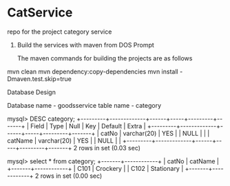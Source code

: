 # CatService
repo for the project category service
1) Build the services with maven  from DOS Prompt

   The maven commands for building the projects are as follows

 mvn clean
 mvn dependency:copy-dependencies
 mvn install -Dmaven.test.skip=true

  Database Design 

   Database name - goodsservice
  table name - category

   mysql> DESC category;
+---------+-------------+------+-----+---------+-------+
| Field   | Type        | Null | Key | Default | Extra |
+---------+-------------+------+-----+---------+-------+
| catNo   | varchar(20) | YES  |     | NULL    |       |
| catName | varchar(20) | YES  |     | NULL    |       |
+---------+-------------+------+-----+---------+-------+
2 rows in set (0.03 sec)

mysql> select * from category;
+-------+------------+
| catNo | catName    |
+-------+------------+
| C101  | Crockery   |
| C102  | Stationary |
+-------+------------+
2 rows in set (0.00 sec)
